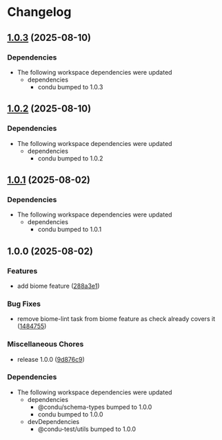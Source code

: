 # Changelog

## [1.0.3](https://github.com/niieani/condu/compare/@condu-feature/biome@1.0.2...@condu-feature/biome@1.0.3) (2025-08-10)


### Dependencies

* The following workspace dependencies were updated
  * dependencies
    * condu bumped to 1.0.3

## [1.0.2](https://github.com/niieani/condu/compare/@condu-feature/biome@1.0.1...@condu-feature/biome@1.0.2) (2025-08-10)


### Dependencies

* The following workspace dependencies were updated
  * dependencies
    * condu bumped to 1.0.2

## [1.0.1](https://github.com/niieani/condu/compare/@condu-feature/biome@1.0.0...@condu-feature/biome@1.0.1) (2025-08-02)


### Dependencies

* The following workspace dependencies were updated
  * dependencies
    * condu bumped to 1.0.1

## 1.0.0 (2025-08-02)


### Features

* add biome feature ([288a3e1](https://github.com/niieani/condu/commit/288a3e153f657f8c6250ec398a6953d4cec8003f))


### Bug Fixes

* remove biome-lint task from biome feature as check already covers it ([1484755](https://github.com/niieani/condu/commit/1484755344a5c5b1a7dd5bac7a1bda608392b497))


### Miscellaneous Chores

* release 1.0.0 ([9d876c9](https://github.com/niieani/condu/commit/9d876c9fba8dbc305ac5be25e6f4fda47d6400b9))


### Dependencies

* The following workspace dependencies were updated
  * dependencies
    * @condu/schema-types bumped to 1.0.0
    * condu bumped to 1.0.0
  * devDependencies
    * @condu-test/utils bumped to 1.0.0
